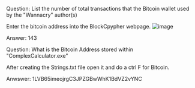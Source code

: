 Question: List the number of total transactions that the Bitcoin wallet used by the "Wannacry" author(s) </br>

Enter the bitcoin address into the BlockCpypher webpage. 
![image](https://github.com/Shawn-Nichol/TryHackMe/assets/30714313/c4cb62f3-ac75-47f9-ad04-0f355c917fa7)


Answer: 143

Question: What is the Bitcoin Address stored within "ComplexCalculator.exe"

After creating the Strings.txt file open it and do a ctrl F for Bitcoin. 

Anwswer: 1LVB65imeojrgC3JPZGBwWhK1BdVZ2vYNC
